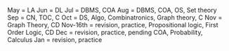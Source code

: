 May = LA
Jun = DL
Jul = DBMS, COA
Aug = DBMS, COA, OS, Set theory 
Sep = CN, TOC, C
Oct = DS, Algo, Combinatronics, Graph theory, C
Nov = Graph Theory, CD
Nov-16th = revision, practice, Propositional logic, First Order Logic, CD
Dec = revision, practice, pending COA, Probability, Calculus
Jan = revision, practice
